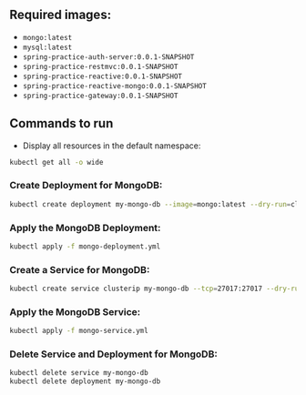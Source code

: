 ## Required images:

- `mongo:latest`
- `mysql:latest`
- `spring-practice-auth-server:0.0.1-SNAPSHOT`
- `spring-practice-restmvc:0.0.1-SNAPSHOT`
- `spring-practice-reactive:0.0.1-SNAPSHOT`
- `spring-practice-reactive-mongo:0.0.1-SNAPSHOT`
- `spring-practice-gateway:0.0.1-SNAPSHOT`

## Commands to run

- Display all resources in the default namespace:

```bash
kubectl get all -o wide
```

### Create Deployment for MongoDB:

```bash
kubectl create deployment my-mongo-db --image=mongo:latest --dry-run=client -o yml -> mongo-deployment.yml
```

### Apply the MongoDB Deployment:

```bash
kubectl apply -f mongo-deployment.yml
```

### Create a Service for MongoDB:

```bash
kubectl create service clusterip my-mongo-db --tcp=27017:27017 --dry-run=client -o yml -> mongo-service.yml
```

### Apply the MongoDB Service:

```bash
kubectl apply -f mongo-service.yml
```

### Delete Service and Deployment for MongoDB:

```bash
kubectl delete service my-mongo-db
kubectl delete deployment my-mongo-db
```

